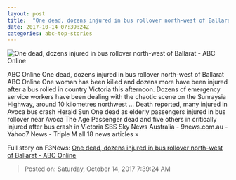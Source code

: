 ```yaml
---
layout: post
title:  "One dead, dozens injured in bus rollover north-west of Ballarat - ABC Online"
date: 2017-10-14 07:39:24Z
categories: abc-top-stories
---
```


![One dead, dozens injured in bus rollover north-west of Ballarat - ABC Online](http://www.abc.net.au/news/image/9050562-1x1-700x700.jpg)

ABC Online One dead, dozens injured in bus rollover north-west of Ballarat ABC Online One woman has been killed and dozens more have been injured after a bus rolled in country Victoria this afternoon. Dozens of emergency service workers have been dealing with the chaotic scene on the Sunraysia Highway, around 10 kilometres northwest ... Death reported, many injured in Avoca bus crash Herald Sun One dead as elderly passengers injured in bus rollover near Avoca The Age Passenger dead and five others in critically injured after bus crash in Victoria SBS Sky News Australia - 9news.com.au - Yahoo7 News - Triple M all 18 news articles »


Full story on F3News: [One dead, dozens injured in bus rollover north-west of Ballarat - ABC Online](http://www.f3nws.com/n/qds3gG)

> Posted on: Saturday, October 14, 2017 7:39:24 AM

